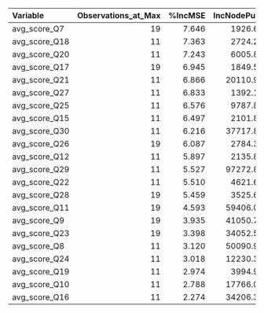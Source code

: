 |Variable      | Observations_at_Max| %IncMSE| IncNodePurity| Importance_Rank| Baseline_Value| Required_Increase|
|:-------------|-------------------:|-------:|-------------:|---------------:|--------------:|-----------------:|
|avg_score_Q7  |                  19|   7.646|      1926.671|               1|         71.233|              10.5|
|avg_score_Q18 |                  11|   7.363|      2724.274|               2|         67.539|              14.0|
|avg_score_Q20 |                  11|   7.243|      6005.879|               3|         68.874|              13.0|
|avg_score_Q17 |                  19|   6.945|      1849.504|               4|         70.981|              11.0|
|avg_score_Q21 |                  11|   6.866|     20110.997|               5|         68.389|              13.5|
|avg_score_Q27 |                  11|   6.833|      1392.110|               6|         68.353|              13.5|
|avg_score_Q25 |                  11|   6.576|      9787.891|               7|         68.004|              13.5|
|avg_score_Q15 |                  11|   6.497|      2101.835|               8|         69.400|              12.5|
|avg_score_Q30 |                  11|   6.216|     37717.867|               9|         67.583|              14.0|
|avg_score_Q26 |                  19|   6.087|      2784.374|              10|         67.085|              14.5|
|avg_score_Q12 |                  11|   5.897|      2135.830|              11|         71.291|              10.5|
|avg_score_Q29 |                  11|   5.527|     97272.804|              12|         65.009|              16.5|
|avg_score_Q22 |                  11|   5.510|      4621.660|              13|         65.521|              16.0|
|avg_score_Q28 |                  19|   5.459|      3525.685|              14|         66.021|              15.5|
|avg_score_Q11 |                  19|   4.593|     59406.026|              15|         65.188|              16.5|
|avg_score_Q9  |                  19|   3.935|     41050.794|              16|         67.405|              14.5|
|avg_score_Q23 |                  19|   3.398|     34052.534|              17|         67.548|              14.0|
|avg_score_Q8  |                  11|   3.120|     50090.945|              18|         64.820|              17.0|
|avg_score_Q24 |                  11|   3.018|     12230.351|              19|         67.317|              14.5|
|avg_score_Q19 |                  11|   2.974|      3994.937|              20|         69.471|              12.5|
|avg_score_Q10 |                  11|   2.788|     17766.042|              21|         67.492|              14.5|
|avg_score_Q16 |                  11|   2.274|     34206.314|              22|         69.434|              12.5|

